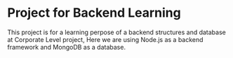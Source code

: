 # Project for Backend Learning

This project is for a learning perpose of a backend structures and database at Corporate Level project,
Here we are using Node.js as a backend framework and MongoDB as a database.

